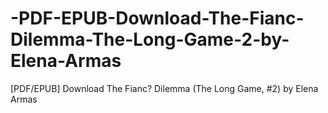 # -PDF-EPUB-Download-The-Fianc-Dilemma-The-Long-Game-2-by-Elena-Armas
[PDF/EPUB] Download The Fianc? Dilemma (The Long Game, #2) by Elena  Armas
